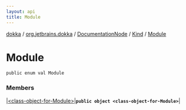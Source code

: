 ```yaml
---
layout: api
title: Module
---
```

[dokka](../../../../index.html) / [org.jetbrains.dokka](../../../index.html) / [DocumentationNode](../../index.html) / [Kind](../index.html) / [Module](index.html)


# Module



```
public enum val Module
```


### Members


|[&lt;class-object-for-Module&gt;](_class-object-for-Module_.html)|**`public object <class-object-for-Module>`**|

